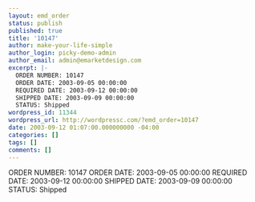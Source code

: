 ```yaml
---
layout: emd_order
status: publish
published: true
title: '10147'
author: make-your-life-simple
author_login: picky-demo-admin
author_email: admin@emarketdesign.com
excerpt: |-
  ORDER NUMBER: 10147
  ORDER DATE: 2003-09-05 00:00:00
  REQUIRED DATE: 2003-09-12 00:00:00
  SHIPPED DATE: 2003-09-09 00:00:00
  STATUS: Shipped
wordpress_id: 11344
wordpress_url: http://wordpressc.com/?emd_order=10147
date: 2003-09-12 01:07:00.000000000 -04:00
categories: []
tags: []
comments: []
---
```

ORDER NUMBER: 10147
ORDER DATE: 2003-09-05 00:00:00
REQUIRED DATE: 2003-09-12 00:00:00
SHIPPED DATE: 2003-09-09 00:00:00
STATUS: Shipped
